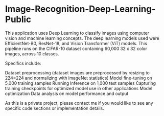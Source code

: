 # Image-Recognition-Deep-Learning-Public
This application uses Deep Learning to classify images using computer vision and machine learning concepts. The deep learning models used were EfficientNet-B0, ResNet-18, and Vision Transformer (ViT) models. This pipeline runs on the CIFAR-10 dataset containing 60,000 32 x 32 color images, across 10 classes.

Specifics include:

Dataset preprocessing (dataset images are preprocessed by resizing to 224×224 and normalizing with ImageNet statistics)
Model fine-tuning on 5,000 training samples
Running Inference on 1,000 test samples
Capturing training checkpoints for optimized model use in other applications
Model optimization
Data analysis on model performance and output

As this is a private project, please contact me if you would like to see any specific code sections or implementation details. 
